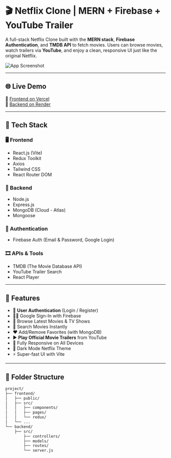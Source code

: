 # 🎬 Netflix Clone | MERN + Firebase + YouTube Trailer

A full-stack Netflix Clone built with the **MERN stack**, **Firebase Authentication**, and **TMDB API** to fetch movies. Users can browse movies, watch trailers via **YouTube**, and enjoy a clean, responsive UI just like the original Netflix.

![App Screenshot](https://i.imgur.com/xyz1234.png) <!-- Replace with your actual app screenshot -->

---

## 🌐 Live Demo

🚀 [Frontend on Vercel](https://your-frontend-url.vercel.app)  
🔗 [Backend on Render](https://your-backend-url.onrender.com)

---

## 🧰 Tech Stack

### 🖥️ Frontend

- React.js (Vite)
- Redux Toolkit
- Axios
- Tailwind CSS
- React Router DOM

### 🧠 Backend

- Node.js
- Express.js
- MongoDB (Cloud - Atlas)
- Mongoose

### 🔐 Authentication

- Firebase Auth (Email & Password, Google Login)

### 🎞️ APIs & Tools

- TMDB (The Movie Database API)
- YouTube Trailer Search
- React Player

---

## 🚀 Features

- 🔐 **User Authentication** (Login / Register)
- 🧑‍💼 Google Sign-In with Firebase
- 🎥 Browse Latest Movies & TV Shows
- 🔎 Search Movies Instantly
- ❤️ Add/Remove Favorites (with MongoDB)
- ▶️ **Play Official Movie Trailers** from YouTube
- 📱 Fully Responsive on All Devices
- 🌙 Dark Mode Netflix Theme
- ⚡ Super-fast UI with Vite

---

## 📂 Folder Structure

```bash
project/
├── frontend/
│   ├── public/
│   ├── src/
│   │   ├── components/
│   │   ├── pages/
│   │   └── redux/
│   └── ...
└── backend/
    ├── src/
        ├── controllers/
        ├── models/
        ├── routes/
        └── server.js
```
